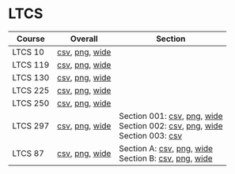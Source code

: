 # LTCS

| Course | Overall | Section |
| ------ | ------- | ------- |
| LTCS 10 | [csv](https://github.com/UCSD-Historical-Enrollment-Data/2024Fall/blob/main/overall/LTCS%2010.csv), [png](https://raw.githubusercontent.com/UCSD-Historical-Enrollment-Data/2024Fall/main/plot_overall/LTCS%2010.png), [wide](https://raw.githubusercontent.com/UCSD-Historical-Enrollment-Data/2024Fall/main/plot_overall_wide/LTCS%2010.png) |  |
| LTCS 119 | [csv](https://github.com/UCSD-Historical-Enrollment-Data/2024Fall/blob/main/overall/LTCS%20119.csv), [png](https://raw.githubusercontent.com/UCSD-Historical-Enrollment-Data/2024Fall/main/plot_overall/LTCS%20119.png), [wide](https://raw.githubusercontent.com/UCSD-Historical-Enrollment-Data/2024Fall/main/plot_overall_wide/LTCS%20119.png) |  |
| LTCS 130 | [csv](https://github.com/UCSD-Historical-Enrollment-Data/2024Fall/blob/main/overall/LTCS%20130.csv), [png](https://raw.githubusercontent.com/UCSD-Historical-Enrollment-Data/2024Fall/main/plot_overall/LTCS%20130.png), [wide](https://raw.githubusercontent.com/UCSD-Historical-Enrollment-Data/2024Fall/main/plot_overall_wide/LTCS%20130.png) |  |
| LTCS 225 | [csv](https://github.com/UCSD-Historical-Enrollment-Data/2024Fall/blob/main/overall/LTCS%20225.csv), [png](https://raw.githubusercontent.com/UCSD-Historical-Enrollment-Data/2024Fall/main/plot_overall/LTCS%20225.png), [wide](https://raw.githubusercontent.com/UCSD-Historical-Enrollment-Data/2024Fall/main/plot_overall_wide/LTCS%20225.png) |  |
| LTCS 250 | [csv](https://github.com/UCSD-Historical-Enrollment-Data/2024Fall/blob/main/overall/LTCS%20250.csv), [png](https://raw.githubusercontent.com/UCSD-Historical-Enrollment-Data/2024Fall/main/plot_overall/LTCS%20250.png), [wide](https://raw.githubusercontent.com/UCSD-Historical-Enrollment-Data/2024Fall/main/plot_overall_wide/LTCS%20250.png) |  |
| LTCS 297 | [csv](https://github.com/UCSD-Historical-Enrollment-Data/2024Fall/blob/main/overall/LTCS%20297.csv), [png](https://raw.githubusercontent.com/UCSD-Historical-Enrollment-Data/2024Fall/main/plot_overall/LTCS%20297.png), [wide](https://raw.githubusercontent.com/UCSD-Historical-Enrollment-Data/2024Fall/main/plot_overall_wide/LTCS%20297.png) | Section 001: [csv](https://github.com/UCSD-Historical-Enrollment-Data/2024Fall/blob/main/section/LTCS%20297_001.csv), [png](https://raw.githubusercontent.com/UCSD-Historical-Enrollment-Data/2024Fall/main/plot_section/LTCS%20297_001.png), [wide](https://raw.githubusercontent.com/UCSD-Historical-Enrollment-Data/2024Fall/main/plot_section_wide/LTCS%20297_001.png)<br>Section 002: [csv](https://github.com/UCSD-Historical-Enrollment-Data/2024Fall/blob/main/section/LTCS%20297_002.csv), [png](https://raw.githubusercontent.com/UCSD-Historical-Enrollment-Data/2024Fall/main/plot_section/LTCS%20297_002.png), [wide](https://raw.githubusercontent.com/UCSD-Historical-Enrollment-Data/2024Fall/main/plot_section_wide/LTCS%20297_002.png)<br>Section 003: [csv](https://github.com/UCSD-Historical-Enrollment-Data/2024Fall/blob/main/section/LTCS%20297_003.csv) |
| LTCS 87 | [csv](https://github.com/UCSD-Historical-Enrollment-Data/2024Fall/blob/main/overall/LTCS%2087.csv), [png](https://raw.githubusercontent.com/UCSD-Historical-Enrollment-Data/2024Fall/main/plot_overall/LTCS%2087.png), [wide](https://raw.githubusercontent.com/UCSD-Historical-Enrollment-Data/2024Fall/main/plot_overall_wide/LTCS%2087.png) | Section A: [csv](https://github.com/UCSD-Historical-Enrollment-Data/2024Fall/blob/main/section/LTCS%2087_A.csv), [png](https://raw.githubusercontent.com/UCSD-Historical-Enrollment-Data/2024Fall/main/plot_section/LTCS%2087_A.png), [wide](https://raw.githubusercontent.com/UCSD-Historical-Enrollment-Data/2024Fall/main/plot_section_wide/LTCS%2087_A.png)<br>Section B: [csv](https://github.com/UCSD-Historical-Enrollment-Data/2024Fall/blob/main/section/LTCS%2087_B.csv), [png](https://raw.githubusercontent.com/UCSD-Historical-Enrollment-Data/2024Fall/main/plot_section/LTCS%2087_B.png), [wide](https://raw.githubusercontent.com/UCSD-Historical-Enrollment-Data/2024Fall/main/plot_section_wide/LTCS%2087_B.png) |
